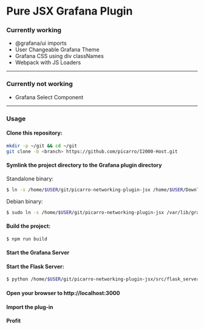 # Pure JSX Grafana Plugin

### Currently working
* @grafana/ui imports
* User Changeable Grafana Theme
* Grafana CSS using div classNames
* Webpack with JS Loaders
***
### Currently not working
* Grafana Select Component

***

### Usage
#### Clone this repository:
```bash
mkdir -p ~/git && cd ~/git
git clone -b <branch> https://github.com/picarro/I2000-Host.git
```
#### Symlink the project directory to the Grafana plugin directory

Standalone binary:
```bash
$ ln -s /home/$USER/git/picarro-networking-plugin-jsx /home/$USER/Downloads/grafana-6.0.1/data/plugins/picarro-networking-plugin-jsx
```
Debian binary:
```bash
$ sudo ln -s /home/$USER/git/picarro-networking-plugin-jsx /var/lib/grafana/data/plugin/picarro-networking-plugin-jsx
```
#### Build the project:
```bash
$ npm run build
```
#### Start the Grafana Server

#### Start the Flask Server:
```bash
$ python /home/$USER/git/picarro-networking-plugin-jsx/src/flask_server.py
```
#### Open your browser to http://localhost:3000
#### Import the plug-in
#### Profit

